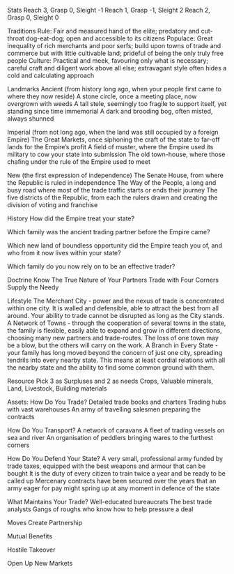 Stats
Reach 3, Grasp 0, Sleight -1
Reach 1, Grasp -1, Sleight 2
Reach 2, Grasp 0, Sleight 0

Traditions
Rule: Fair and measured hand of the elite; predatory and cut-throat dog-eat-dog; open and accessible to its citizens
Populace: Great inequality of rich merchants and poor serfs; build upon towns of trade and commerce but with little cultivable land; prideful of being the only truly free people
Culture: Practical and meek, favouring only what is necessary; careful craft and diligent work above all else; extravagant style often hides a cold and calculating approach

Landmarks
Ancient (from history long ago, when your people first came to where they now reside)
A stone circle, once a meeting place, now overgrown with weeds
A tall stele, seemingly too fragile to support itself, yet standing since time immemorial
A dark and brooding bog, often misted, always shunned

Imperial (from not long ago, when the land was still occupied by a foreign Empire)
The Great Markets, once siphoning the craft of the state to far-off lands for the Empire’s profit
A field of muster, where the Empire used its military to cow your state into submission
The old town-house, where those chafing under the rule of the Empire used to meet

New (the first expression of independence)
The Senate House, from where the Republic is ruled in independence
The Way of the People, a long and busy road where most of the trade traffic starts or ends their journey
The five districts of the Republic, from each the rulers drawn and creating the division of voting and franchise


History
How did the Empire treat your state?

Which family was the ancient trading partner before the Empire came?

Which new land of boundless opportunity did the Empire teach you of, and who from it now lives within your state?

Which family do you now rely on to be an effective trader?



Doctrine
Know The True Nature of Your Partners
Trade with Four Corners
Supply the Needy

Lifestyle
The Merchant City - power and the nexus of trade is concentrated within one city. It is walled and defensible, able to attract the best from all around. Your ability to trade cannot be disrupted as long as the City stands.
A Network of Towns - through the cooperation of several towns in the state, the family is flexible, easily able to expand and grow in different directions, choosing many new partners and trade-routes. The loss of one town may be a blow, but the others will carry on the work.
A Branch in Every State - your family has long moved beyond the concern of just one city, spreading tendrils into every nearby state. This means at least cordial relations with all the nearby state and the ability to find some common ground with them.

Resource
Pick 3 as Surpluses and 2 as needs
Crops, Valuable minerals, Land, Livestock, Building materials

Assets:
How Do You Trade?
Detailed trade books and charters
Trading hubs with vast warehouses
An army of travelling salesmen preparing the contracts

How Do You Transport?
A network of caravans
A fleet of trading vessels on sea and river
An organisation of peddlers bringing wares to the furthest corners

How Do You Defend Your State?
A very small, professional army funded by trade taxes, equipped with the best weapons and armour that can be bought
It is the duty of every citizen to train twice a year and be ready to be called up
Mercenary contracts have been secured over the years that an army eager for pay might spring up at any moment in defence of the state

What Maintains Your Trade?
Well-educated bureaucrats
The best trade analysts
Gangs of roughs who know how to help pressure a deal


Moves
Create Partnership

Mutual Benefits

Hostile Takeover

Open Up New Markets
